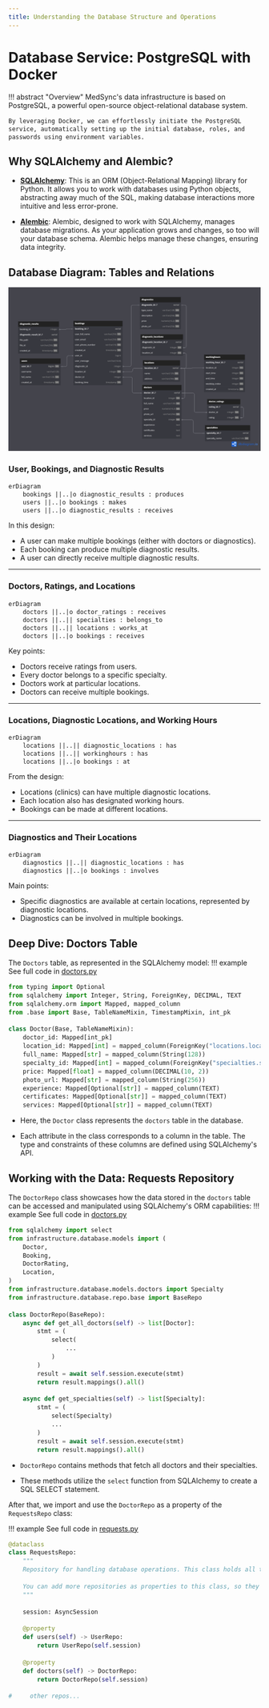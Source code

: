 ```yaml
---
title: Understanding the Database Structure and Operations
---
```


# Database Service: PostgreSQL with Docker

!!! abstract "Overview"
    MedSync's data infrastructure is based on PostgreSQL, a powerful open-source object-relational database system. 

    By leveraging Docker, we can effortlessly initiate the PostgreSQL service, automatically setting up the initial database, roles, and passwords using environment variables.

## Why SQLAlchemy and Alembic?

- [**SQLAlchemy**](https://www.sqlalchemy.org/): This is an ORM (Object-Relational Mapping) library for Python. It allows you to work with databases using Python objects, abstracting away much of the SQL, making database interactions more intuitive and less error-prone.

- [**Alembic**](https://alembic.sqlalchemy.org/en/latest/front.html): Alembic, designed to work with SQLAlchemy, manages database migrations. As your application grows and changes, so too will your database schema. Alembic helps manage these changes, ensuring data integrity.

## Database Diagram: Tables and Relations

![Database Diagram](db-diagram.png)


### User, Bookings, and Diagnostic Results

```mermaid
erDiagram
    bookings ||..|o diagnostic_results : produces
    users ||..|o bookings : makes
    users ||..|o diagnostic_results : receives
```

In this design:

- A user can make multiple bookings (either with doctors or diagnostics).
- Each booking can produce multiple diagnostic results.
- A user can directly receive multiple diagnostic results.

---

### Doctors, Ratings, and Locations

```mermaid
erDiagram
    doctors ||..|o doctor_ratings : receives
    doctors ||..|| specialties : belongs_to
    doctors ||..|| locations : works_at
    doctors ||..|o bookings : receives
```

Key points:

- Doctors receive ratings from users.
- Every doctor belongs to a specific specialty.
- Doctors work at particular locations.
- Doctors can receive multiple bookings.

---

### Locations, Diagnostic Locations, and Working Hours

```mermaid
erDiagram
    locations ||..|| diagnostic_locations : has
    locations ||..|| workinghours : has
    locations ||..|o bookings : at
```

From the design:

- Locations (clinics) can have multiple diagnostic locations.
- Each location also has designated working hours.
- Bookings can be made at different locations.

---

### Diagnostics and Their Locations

```mermaid
erDiagram
    diagnostics ||..|| diagnostic_locations : has
    diagnostics ||..|o bookings : involves
```

Main points:

- Specific diagnostics are available at certain locations, represented by diagnostic locations.
- Diagnostics can be involved in multiple bookings.


## Deep Dive: Doctors Table

The `Doctors` table, as represented in the SQLAlchemy model:
!!! example
    See full code in [doctors.py](https://github.com/Latand/MedSyncWebApp/blob/main/backend/src/medsyncapp/infrastructure/database/models/doctors.py)

```python
from typing import Optional
from sqlalchemy import Integer, String, ForeignKey, DECIMAL, TEXT
from sqlalchemy.orm import Mapped, mapped_column
from .base import Base, TableNameMixin, TimestampMixin, int_pk

class Doctor(Base, TableNameMixin):
    doctor_id: Mapped[int_pk]
    location_id: Mapped[int] = mapped_column(ForeignKey("locations.location_id"))
    full_name: Mapped[str] = mapped_column(String(128))
    specialty_id: Mapped[int] = mapped_column(ForeignKey("specialties.specialty_id"))
    price: Mapped[float] = mapped_column(DECIMAL(10, 2))
    photo_url: Mapped[str] = mapped_column(String(256))
    experience: Mapped[Optional[str]] = mapped_column(TEXT)
    certificates: Mapped[Optional[str]] = mapped_column(TEXT)
    services: Mapped[Optional[str]] = mapped_column(TEXT)
```

- Here, the `Doctor` class represents the `doctors` table in the database.
  
- Each attribute in the class corresponds to a column in the table. The type and constraints of these columns are defined using SQLAlchemy's API.

## Working with the Data: Requests Repository

The `DoctorRepo` class showcases how the data stored in the `doctors` table can be accessed and manipulated using SQLAlchemy's ORM capabilities:
!!! example
    See full code in [doctors.py](https://github.com/Latand/MedSyncWebApp/blob/main/backend/src/medsyncapp/infrastructure/database/repo/doctors.py)

```python
from sqlalchemy import select
from infrastructure.database.models import (
    Doctor,
    Booking,
    DoctorRating,
    Location,
)
from infrastructure.database.models.doctors import Specialty
from infrastructure.database.repo.base import BaseRepo

class DoctorRepo(BaseRepo):
    async def get_all_doctors(self) -> list[Doctor]:
        stmt = (
            select(
                ...
            )
        )
        result = await self.session.execute(stmt)
        return result.mappings().all()

    async def get_specialties(self) -> list[Specialty]:
        stmt = (
            select(Specialty)
            ...
        )
        result = await self.session.execute(stmt)
        return result.mappings().all()
```

- `DoctorRepo` contains methods that fetch all doctors and their specialties.
  
- These methods utilize the `select` function from SQLAlchemy to create a SQL SELECT statement.


After that, we import and use the `DoctorRepo` as a property of the `RequestsRepo` class:

!!! example
    See full code in [requests.py](https://github.com/Latand/MedSyncWebApp/blob/main/backend/src/medsyncapp/infrastructure/database/repo/requests.py)

```python hl_lines="15-17"
@dataclass
class RequestsRepo:
    """
    Repository for handling database operations. This class holds all the repositories for the database models.

    You can add more repositories as properties to this class, so they will be easily accessible.
    """

    session: AsyncSession

    @property
    def users(self) -> UserRepo:
        return UserRepo(self.session)

    @property
    def doctors(self) -> DoctorRepo:
        return DoctorRepo(self.session)

#     other repos...


```